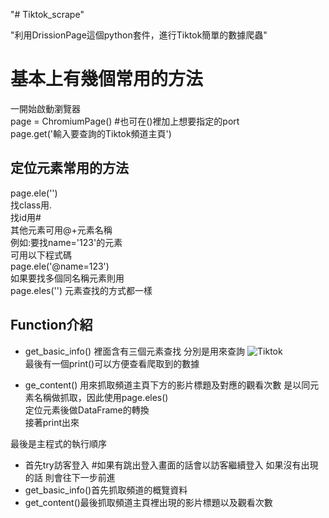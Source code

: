 "# Tiktok_scrape" 

"利用DrissionPage這個python套件，進行Tiktok簡單的數據爬蟲"

基本上有幾個常用的方法  
=====  

一開始啟動瀏覽器  
page = ChromiumPage() #也可在()裡加上想要指定的port  
page.get('輸入要查詢的Tiktok頻道主頁')


定位元素常用的方法  
-----

page.ele('')  
找class用.  
找id用#  
其他元素可用@+元素名稱  
例如:要找name='123'的元素  
可用以下程式碼  
page.ele('@name=123')   
如果要找多個同名稱元素則用  
page.eles('') 元素查找的方式都一樣  


Function介紹
-------

* get_basic_info()
裡面含有三個元素查找 分別是用來查詢
![Tiktok](https://github.com/user-attachments/assets/0f80a13c-ffc5-4706-a3ab-81159494215a)  
最後有一個print()可以方便查看爬取到的數據

* ge_content()
用來抓取頻道主頁下方的影片標題及對應的觀看次數
是以同元素名稱做抓取，因此使用page.eles()  
定位元素後做DataFrame的轉換  
接著print出來

最後是主程式的執行順序
* 首先try訪客登入 #如果有跳出登入畫面的話會以訪客繼續登入 如果沒有出現的話 則會往下一步前進
* get_basic_info()首先抓取頻道的概覽資料
* get_content()最後抓取頻道主頁裡出現的影片標題以及觀看次數

